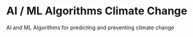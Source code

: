 # AI / ML Algorithms Climate Change
AI and ML Algorithms for predicting and preventing climate change

